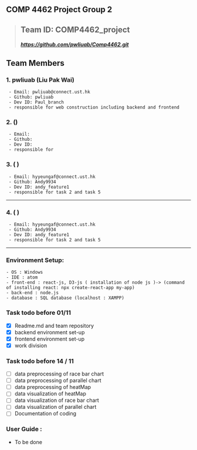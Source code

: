 ## COMP 4462 Project Group 2
>## Team ID: COMP4462_project
>##### https://github.com/pwliuab/Comp4462.git
## Team Members
### 1. pwliuab (Liu Pak Wai)
```
 - Email: pwliuab@connect.ust.hk
 - Github: pwliuab
 - Dev ID: Paul_branch
 - responsible for web construction including backend and frontend
```
### 2. ()
```
 - Email: 
 - Github: 
 - Dev ID: 
 - responsible for 
```
### 3. (  )
```
 - Email: hyyeungaf@connect.ust.hk
 - Github: Andy9934
 - Dev ID: andy_feature1
 - responsible for task 2 and task 5
```
***
### 4. (  )
```
 - Email: hyyeungaf@connect.ust.hk
 - Github: Andy9934
 - Dev ID: andy_feature1
 - responsible for task 2 and task 5
```
***
### Environment Setup:
```
- OS : Windows 
- IDE : atom
- front-end : react-js, D3-js ( installation of node js )-> (command of installing react: npx create-react-app my-app)
- back-end : node.js 
- database : SQL database (localhost : XAMPP)
```
### Task todo before 01/11
- [x] Readme.md and team repository
- [X] backend environment set-up
- [X] frontend environment set-up
- [x] work division 
### Task todo before 14 / 11
- [ ] data preprocessing of race bar chart 
- [ ] data preprocessing of parallel chart
- [ ] data preprocessing of heatMap
- [ ] data visualization of heatMap
- [ ] data visualization of race bar chart
- [ ] data visualization of parallel chart
- [ ] Documentation of coding  
 ### User Guide :
- To be done

